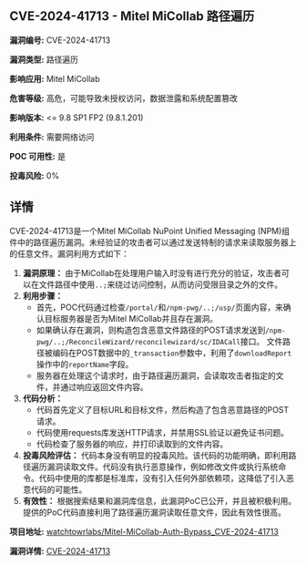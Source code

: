 ## CVE-2024-41713 - Mitel MiCollab 路径遍历

**漏洞编号:** CVE-2024-41713

**漏洞类型:** 路径遍历

**影响应用:** Mitel MiCollab

**危害等级:** 高危，可能导致未授权访问，数据泄露和系统配置篡改

**影响版本:** <= 9.8 SP1 FP2 (9.8.1.201)

**利用条件:** 需要网络访问

**POC 可用性:** 是

**投毒风险:** 0%

## 详情

CVE-2024-41713是一个Mitel MiCollab NuPoint Unified Messaging (NPM)组件中的路径遍历漏洞。未经验证的攻击者可以通过发送特制的请求来读取服务器上的任意文件。漏洞利用方式如下：

1.  **漏洞原理：** 由于MiCollab在处理用户输入时没有进行充分的验证，攻击者可以在文件路径中使用`..;`来绕过访问控制，从而访问受限目录之外的文件。
2.  **利用步骤：**
    *   首先，POC代码通过检查`/portal/`和`/npm-pwg/..;/usp/`页面内容，来确认目标服务器是否为Mitel MiCollab并且存在漏洞。
    *   如果确认存在漏洞，则构造包含恶意文件路径的POST请求发送到`/npm-pwg/..;/ReconcileWizard/reconcilewizard/sc/IDACall`接口。 文件路径被编码在POST数据中的`_transaction`参数中，利用了`downloadReport`操作中的`reportName`字段。 
    *   服务器在处理这个请求时，由于路径遍历漏洞，会读取攻击者指定的文件，并通过响应返回文件内容。
3.  **代码分析：**
    *   代码首先定义了目标URL和目标文件，然后构造了包含恶意路径的POST请求。
    *   代码使用requests库发送HTTP请求，并禁用SSL验证以避免证书问题。
    *   代码检查了服务器的响应，并打印读取到的文件内容。
4.  **投毒风险评估：** 代码本身没有明显的投毒风险。该代码的功能明确，即利用路径遍历漏洞读取文件。代码没有执行恶意操作，例如修改文件或执行系统命令。代码中使用的库都是标准库，没有引入任何外部依赖项，这降低了引入恶意代码的可能性。
5.  **有效性：**  根据搜索结果和漏洞库信息，此漏洞PoC已公开，并且被积极利用。提供的PoC代码直接利用了路径遍历漏洞读取任意文件，因此有效性很高。


**项目地址:** [watchtowrlabs/Mitel-MiCollab-Auth-Bypass_CVE-2024-41713](https://github.com/watchtowrlabs/Mitel-MiCollab-Auth-Bypass_CVE-2024-41713)

**漏洞详情:** [CVE-2024-41713](https://nvd.nist.gov/vuln/detail/CVE-2024-41713)